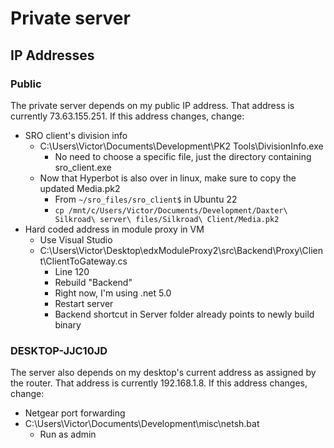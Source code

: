 # Private server

## IP Addresses

### Public
The private server depends on my public IP address. That address is currently 73.63.155.251.
If this address changes, change:
- SRO client's division info
  - C:\Users\Victor\Documents\Development\PK2 Tools\DivisionInfo.exe
    - No need to choose a specific file, just the directory containing sro_client.exe
  - Now that Hyperbot is also over in linux, make sure to copy the updated Media.pk2
    - From `~/sro_files/sro_client$` in Ubuntu 22
    - `cp /mnt/c/Users/Victor/Documents/Development/Daxter\ Silkroad\ server\ files/Silkroad\ Client/Media.pk2`
- Hard coded address in module proxy in VM
  - Use Visual Studio
  - C:\Users\Victor\Desktop\edxModuleProxy2\src\Backend\Proxy\Client\ClientToGateway.cs
    - Line 120
    - Rebuild "Backend"
    - Right now, I'm using .net 5.0
    - Restart server
    - Backend shortcut in Server folder already points to newly build binary

### DESKTOP-JJC10JD
The server also depends on my desktop's current address as assigned by the router. That address is currently 192.168.1.8.
If this address changes, change:
- Netgear port forwarding
- C:\Users\Victor\Documents\Development\misc\netsh.bat
  - Run as admin
